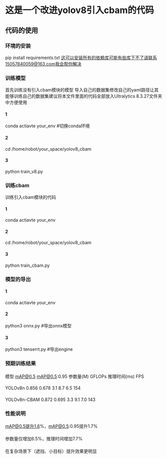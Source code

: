 # 这是一个改进yolov8引入cbam的代码
## 代码的使用
### 环境的安装
pip install requirements.txt
这可以安装所有的依赖库可能有些库下不了请联系15057840059@163.com我会帮你解决
### 训练模型
 首先训练没有引入cbam模块的模型
 导入自己的数据集修改自己的yaml路径让其能够训练自己的数据集建议将本文件里面的代码全部放入Ultralytics 8.3.27文件夹中方便使用
 #### 1
 conda actiavte your_env  #切换conda环境
 #### 2
 cd /home/robot/your_space/yolov8_cbam
 #### 3
 python train_v8.py
 ### 训练cbam
 训练引入cbam模块的代码
 #### 1
 conda actiavte your_env 
 #### 2
 cd /home/robot/your_space/yolov8_cbam
 #### 3
python train_cbam.py
### 模型的导出
#### 1
conda actiavte your_env 
#### 2
python3 onnx.py #导出onnx模型
#### 3
python3 tenserrt.py #导出engine
### 预期训练结果

#### 
模型	         mAP@0.5  	mAP@0.5:0.95    	参数量(M)   	GFLOPs	  推理时间(ms)    	FPS
#### 
YOLOv8n       	0.856	      0.678	          3.1	         8.7	       6.5	         154
####
YOLOv8n-CBAM  	0.872	       0.695	         3.3	         9.1	       7.0	         143
### 性能说明
#### 
mAP@0.5提升1.6%，mAP@0.5:0.95提升1.7%
####
参数量仅增加6.5%，推理时间增加7.7%
####
在复杂场景下（遮挡、小目标）提升效果更明显
